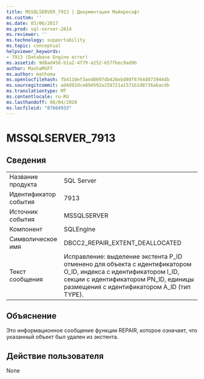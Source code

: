 ```yaml
---
title: MSSQLSERVER_7913 | Документация Майкрософт
ms.custom: ''
ms.date: 03/06/2017
ms.prod: sql-server-2014
ms.reviewer: ''
ms.technology: supportability
ms.topic: conceptual
helpviewer_keywords:
- 7913 (Database Engine error)
ms.assetid: 9d8ad456-b1a2-4f79-a252-657fbec9ad9b
author: MashaMSFT
ms.author: mathoma
ms.openlocfilehash: fb4110ef3aed8697db426ebd80f6764d873944db
ms.sourcegitcommit: ad4d92dce894592a259721a1571b1d8736abacdb
ms.translationtype: MT
ms.contentlocale: ru-RU
ms.lasthandoff: 08/04/2020
ms.locfileid: "87664933"
---
```

# <a name="mssqlserver_7913"></a>MSSQLSERVER_7913
    
## <a name="details"></a>Сведения  
  
|||  
|-|-|  
|Название продукта|SQL Server|  
|Идентификатор события|7913|  
|Источник события|MSSQLSERVER|  
|Компонент|SQLEngine|  
|Символическое имя|DBCC2_REPAIR_EXTENT_DEALLOCATED|  
|Текст сообщения|Исправление: выделение экстента P_ID отменено для объекта с идентификатором O_ID, индекса с идентификатором I_ID, секции с идентификатором PN_ID, единицы размещения с идентификатором A_ID (тип TYPE).|  
  
## <a name="explanation"></a>Объяснение  
 Это информационное сообщение функции REPAIR, которое означает, что указанный объект был удален из экстента.  
  
## <a name="user-action"></a>Действие пользователя  
 None  
  
  
